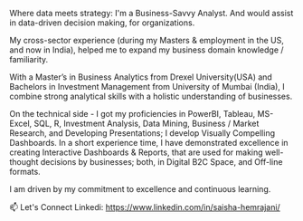 Where data meets strategy: I'm a Business-Savvy Analyst. And would assist in data-driven decision making, for organizations.

My cross-sector experience (during my Masters & employment in the US, and now in India), helped me to expand my business domain knowledge / familiarity. 

With a Master’s in Business Analytics from Drexel University(USA) and Bachelors in Investment Management from University of Mumbai (India), I combine strong analytical skills with a holistic understanding of businesses.

On the technical side - I got my proficiencies in PowerBI, Tableau, MS-Excel, SQL, R, Investment Analysis, Data Mining, Business / Market Research, and Developing Presentations; I develop Visually Compelling Dashboards. In a short experience time, I have demonstrated excellence in creating Interactive Dashboards & Reports, that are used for making well-thought decisions by businesses; both, in Digital B2C Space, and Off-line formats. 

I am driven by my commitment to excellence and continuous learning.

📫 Let's Connect
Linkedi: https://www.linkedin.com/in/saisha-hemrajani/
